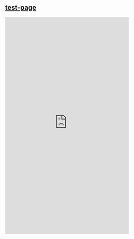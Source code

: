 ## [test-page](https://battleaxe.dev/test-page)

<iframe style="overflow: scroll;" width="400" height="700" seamless frameborder="0" scrolling="yes" src="https://brutalism.netlify.app/#/"> </iframe>
